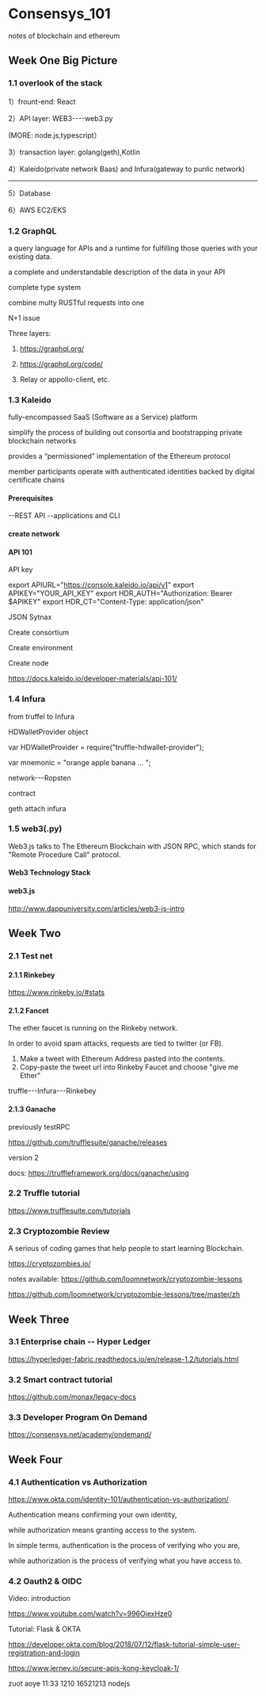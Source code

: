 # Consensys_101
notes of blockchain and ethereum

## Week One Big Picture
### 1.1 overlook of the stack 
1）frount-end: React

2）API layer: WEB3----web3.py

(MORE: node.js,typescript）

3）transaction layer: golang(geth),Kotlin

4）Kaleido(private network Baas) and Infura(gateway to punlic network)

----

5）Database

6）AWS EC2/EKS

### 1.2 GraphQL
a query language for APIs and a runtime for fulfilling those queries with your existing data.

a complete and understandable description of the data in your API

complete type system

combine multy RUSTful requests into one

N+1 issue

Three layers:
1) https://graphql.org/

2) https://graphql.org/code/ 

3) Relay or appollo-client, etc.


### 1.3 Kaleido


 fully-encompassed SaaS (Software as a Service) platform 
 
 
 simplify the process of building out consortia and bootstrapping private blockchain networks
 
 
 provides a “permissioned” implementation of the Ethereum protocol
 
 member participants operate with authenticated identities backed by digital certificate chains
 
 #### Prerequisites
 
 --REST API 
 --applications and CLI
 
 #### create network
 
####  API 101

API key

export APIURL="https://console.kaleido.io/api/v1"
export APIKEY="YOUR_API_KEY"
export HDR_AUTH="Authorization: Bearer $APIKEY"
export HDR_CT="Content-Type: application/json"

JSON Sytnax

Create consortium

Create environment

Create node

https://docs.kaleido.io/developer-materials/api-101/

 
### 1.4 Infura

from truffel to Infura

HDWalletProvider object

var HDWalletProvider = require("truffle-hdwallet-provider");

var mnemonic = "orange apple banana ... ";

network---Ropsten

contract

geth attach infura









### 1.5 web3(.py)


Web3.js talks to The Ethereum Blockchain with JSON RPC, which stands for "Remote Procedure Call" protocol.


#### Web3 Technology Stack

#### web3.js

http://www.dappuniversity.com/articles/web3-js-intro


## Week Two

### 2.1 Test net
#### 2.1.1 Rinkebey

https://www.rinkeby.io/#stats

#### 2.1.2 Fancet

The ether faucet is running on the Rinkeby network.

In order to avoid spam attacks, requests are tied to twitter (or FB).

1) Make a tweet with Ethereum Address pasted into the contents.
2) Copy-paste the tweet url into Rinkeby Faucet and choose "give me Ether"

truffle---Infura---Rinkebey

#### 2.1.3 Ganache

previously testRPC

https://github.com/trufflesuite/ganache/releases

version 2

docs: https://truffleframework.org/docs/ganache/using

### 2.2 Truffle tutorial

https://www.trufflesuite.com/tutorials


### 2.3 Cryptozombie Review


A serious of coding games that help people to start learning Blockchain.

https://cryptozombies.io/

notes available:
https://github.com/loomnetwork/cryptozombie-lessons

https://github.com/loomnetwork/cryptozombie-lessons/tree/master/zh


## Week Three

### 3.1 Enterprise chain -- Hyper Ledger
https://hyperledger-fabric.readthedocs.io/en/release-1.2/tutorials.html


### 3.2 Smart contract tutorial
https://github.com/monax/legacy-docs

### 3.3 Developer Program On Demand
https://consensys.net/academy/ondemand/

## Week Four

### 4.1 Authentication vs Authorization

https://www.okta.com/identity-101/authentication-vs-authorization/

Authentication means confirming your own identity, 

while authorization means granting access to the system. 

In simple terms, authentication is the process of verifying who you are, 

while authorization is the process of verifying what you have access to.

### 4.2 Oauth2 & OIDC

Video: introduction

https://www.youtube.com/watch?v=996OiexHze0


Tutorial: Flask & OKTA

https://developer.okta.com/blog/2018/07/12/flask-tutorial-simple-user-registration-and-login


https://www.jerney.io/secure-apis-kong-keycloak-1/

zuot aoye
11:33 1210
16521213
nodejs
